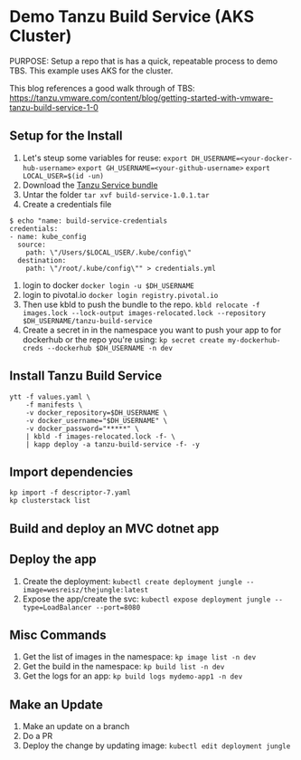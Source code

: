 # Demo Tanzu Build Service (AKS Cluster)
PURPOSE: Setup a repo that is has a quick, repeatable process to demo TBS. This example uses AKS for the cluster.

This blog references a good walk through of TBS: 
https://tanzu.vmware.com/content/blog/getting-started-with-vmware-tanzu-build-service-1-0

## Setup for the Install
1. Let's steup some variables for reuse: 
`export DH_USERNAME=<your-docker-hub-username>`
`export GH_USERNAME=<your-github-username>`
`export LOCAL_USER=$(id -un)`
1. Download the [Tanzu Service bundle](https://network.pivotal.io/products/tbs-dependencies/)
1. Untar the folder `tar xvf build-service-1.0.1.tar`
1. Create a credentials file
```
$ echo "name: build-service-credentials
credentials:
- name: kube_config
  source:
    path: \"/Users/$LOCAL_USER/.kube/config\"
  destination:
    path: \"/root/.kube/config\"" > credentials.yml
```
1. login to docker `docker login -u $DH_USERNAME`
1. login to pivotal.io `docker login registry.pivotal.io`
1. Then use kbld to push the bundle to the repo. `kbld relocate -f images.lock --lock-output images-relocated.lock --repository $DH_USERNAME/tanzu-build-service`
1. Create a secret in in the namespace you want to push your app to for dockerhub or the repo you're using: `kp secret create my-dockerhub-creds --dockerhub $DH_USERNAME -n dev`

## Install Tanzu Build Service 
```
ytt -f values.yaml \
    -f manifests \
    -v docker_repository=$DH_USERNAME \
    -v docker_username="$DH_USERNAME" \
    -v docker_password="*****" \
    | kbld -f images-relocated.lock -f- \
    | kapp deploy -a tanzu-build-service -f- -y
```

## Import dependencies
```
kp import -f descriptor-7.yaml
kp clusterstack list
```

## Build and deploy an MVC dotnet app


## Deploy the app
1. Create the deployment: `kubectl create deployment jungle --image=wesreisz/thejungle:latest`
1. Expose the app/create the svc: `kubectl expose deployment jungle --type=LoadBalancer --port=8080`

## Misc Commands
1. Get the list of images in the namespace: `kp image list -n dev`
1. Get the build in the namespace: `kp build list -n dev`
1. Get the logs for an app: `kp build logs mydemo-app1 -n dev`

## Make an Update
1. Make an update on a branch
2. Do a PR
3. Deploy the change by updating image: `kubectl edit deployment jungle`